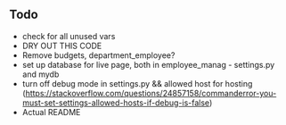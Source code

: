 ## Todo
- check for all unused vars
- DRY OUT THIS CODE
- Remove budgets, department_employee?
- set up database for live page, both in employee_manag - settings.py and mydb
- turn off debug mode in settings.py && allowed host for hosting (https://stackoverflow.com/questions/24857158/commanderror-you-must-set-settings-allowed-hosts-if-debug-is-false)
- Actual README